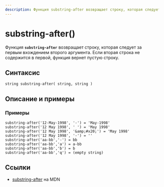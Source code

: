 ```yaml
---
description: Функция substring-after возвращает строку, которая следует за первым вхождением второго аргумента
---
```


# substring-after()

Функция **`substring-after`** возвращает строку, которая следует за первым вхождением второго аргумента. Если вторая строка не содержится в первой, функция вернет пустую строку.

## Синтаксис

```
string substring-after( string, string )
```

## Описание и примеры

### Примеры

```
substring-after('12-May-1998', '-') = 'May-1998'
substring-after('12 May 1998', ' ') = 'May 1998'
substring-after('12 May 1998', '&amp;#x20;') = 'May 1998'
substring-after('12 May 1998', '-') = ''
substring-after('aa-bb','-') = bb
substring-after('aa-bb','a') = a-bb
substring-after('aa-bb','b') = b
substring-after('aa-bb','q') = (empty string)
```

## Ссылки

- [substring-after](https://developer.mozilla.org/en-US/docs/Web/XPath/Functions/substring-after) на MDN
